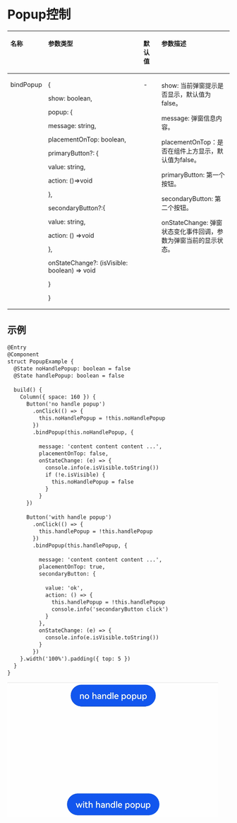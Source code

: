 # Popup控制<a name="ZH-CN_TOPIC_0000001200011127"></a>

<a name="table1265031910316"></a>
<table><thead align="left"><tr id="row9650111916319"><th class="cellrowborder" valign="top" width="11.552520200076952%" id="mcps1.1.5.1.1"><p id="p18651919153114"><a name="p18651919153114"></a><a name="p18651919153114"></a>名称</p>
</th>
<th class="cellrowborder" valign="top" width="46.60446325509811%" id="mcps1.1.5.1.2"><p id="p965116197315"><a name="p965116197315"></a><a name="p965116197315"></a>参数类型</p>
</th>
<th class="cellrowborder" valign="top" width="8.772604848018469%" id="mcps1.1.5.1.3"><p id="p4651181953113"><a name="p4651181953113"></a><a name="p4651181953113"></a>默认值</p>
</th>
<th class="cellrowborder" valign="top" width="33.07041169680646%" id="mcps1.1.5.1.4"><p id="p6651191918319"><a name="p6651191918319"></a><a name="p6651191918319"></a>参数描述</p>
</th>
</tr>
</thead>
<tbody><tr id="row1165131943114"><td class="cellrowborder" valign="top" width="11.552520200076952%" headers="mcps1.1.5.1.1 "><p id="p122152715327"><a name="p122152715327"></a><a name="p122152715327"></a>bindPopup</p>
</td>
<td class="cellrowborder" valign="top" width="46.60446325509811%" headers="mcps1.1.5.1.2 "><p id="p94621515915"><a name="p94621515915"></a><a name="p94621515915"></a>{</p>
<p id="p1219665163810"><a name="p1219665163810"></a><a name="p1219665163810"></a>show: boolean,</p>
<p id="p1119616518385"><a name="p1119616518385"></a><a name="p1119616518385"></a>popup: {</p>
<p id="p18196115153817"><a name="p18196115153817"></a><a name="p18196115153817"></a>message: string,</p>
<p id="p04211265220"><a name="p04211265220"></a><a name="p04211265220"></a>placementOnTop: boolean,</p>
<p id="p17196205114385"><a name="p17196205114385"></a><a name="p17196205114385"></a>primaryButton?: {</p>
<p id="p161961151173816"><a name="p161961151173816"></a><a name="p161961151173816"></a>value: string,</p>
<p id="p91961851193813"><a name="p91961851193813"></a><a name="p91961851193813"></a>action: ()=&gt;void</p>
<p id="p71966510380"><a name="p71966510380"></a><a name="p71966510380"></a>},</p>
<p id="p61961251113818"><a name="p61961251113818"></a><a name="p61961251113818"></a>secondaryButton?:{</p>
<p id="p151961251143815"><a name="p151961251143815"></a><a name="p151961251143815"></a>value: string,</p>
<p id="p3196951193817"><a name="p3196951193817"></a><a name="p3196951193817"></a>action: () =&gt;void</p>
<p id="p1819635113813"><a name="p1819635113813"></a><a name="p1819635113813"></a>},</p>
<p id="p114451933135717"><a name="p114451933135717"></a><a name="p114451933135717"></a>onStateChange?: (isVisible: boolean) =&gt; void</p>
<p id="p919612516382"><a name="p919612516382"></a><a name="p919612516382"></a>}</p>
<p id="p822914920401"><a name="p822914920401"></a><a name="p822914920401"></a>}</p>
</td>
<td class="cellrowborder" valign="top" width="8.772604848018469%" headers="mcps1.1.5.1.3 "><p id="p1885914345342"><a name="p1885914345342"></a><a name="p1885914345342"></a>-</p>
</td>
<td class="cellrowborder" valign="top" width="33.07041169680646%" headers="mcps1.1.5.1.4 "><p id="p13178162312393"><a name="p13178162312393"></a><a name="p13178162312393"></a>show: 当前弹窗提示是否显示，默认值为false。</p>
<p id="p19178172343918"><a name="p19178172343918"></a><a name="p19178172343918"></a>message: 弹窗信息内容。</p>
<p id="p162121023172219"><a name="p162121023172219"></a><a name="p162121023172219"></a>placementOnTop：是否在组件上方显示，默认值为false。</p>
<p id="p1117872318392"><a name="p1117872318392"></a><a name="p1117872318392"></a>primaryButton: 第一个按钮。</p>
<p id="p131782023143911"><a name="p131782023143911"></a><a name="p131782023143911"></a>secondaryButton: 第二个按钮。</p>
<p id="p317813235395"><a name="p317813235395"></a><a name="p317813235395"></a>onStateChange: 弹窗状态变化事件回调，参数为弹窗当前的显示状态。</p>
</td>
</tr>
</tbody>
</table>

## 示例<a name="section0760145054817"></a>

```
@Entry
@Component
struct PopupExample {
  @State noHandlePopup: boolean = false
  @State handlePopup: boolean = false

  build() {
    Column({ space: 160 }) {
      Button('no handle popup')
        .onClick(() => {
          this.noHandlePopup = !this.noHandlePopup
        })
        .bindPopup(this.noHandlePopup, {
          
          message: 'content content content ...',
          placementOnTop: false,
          onStateChange: (e) => {
            console.info(e.isVisible.toString())
            if (!e.isVisible) {
              this.noHandlePopup = false
            }
          }
      })

      Button('with handle popup')
        .onClick(() => {
          this.handlePopup = !this.handlePopup
        })
        .bindPopup(this.handlePopup, {
          
          message: 'content content content ...',
          placementOnTop: true,
          secondaryButton: {
            
            value: 'ok',
            action: () => {
              this.handlePopup = !this.handlePopup
              console.info('secondaryButton click')
            }
          },
          onStateChange: (e) => {
            console.info(e.isVisible.toString())
          }
        })
    }.width('100%').padding({ top: 5 })
  }
}
```

![](figures/popup.gif)

